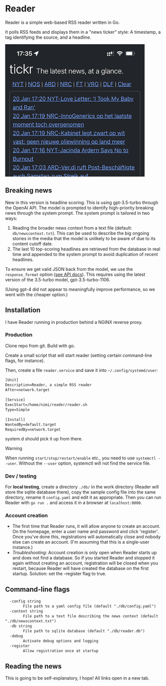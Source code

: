 # Reader

Reader is a simple web-based RSS reader written in Go.

It polls RSS feeds and displays them in a "news ticker" style: A timestamp, a tag identifying the source, and a headline. 

![](docs/tickr.png)

## Breaking news

New in this version is headline scoring. This is using gpt-3.5-turbo through the OpenAI API. The model is prompted to identify high-priority breaking news through the system prompt. The system prompt is tailored in two ways:

1. Reading the broader news context from a text file (default: `db/newscontext.txt`). This can be used to describe the big ongoing stories in the media that the model is unlikely to be aware of due to its content cutoff date.
2. The last 10 top-scoring headlines are retrieved from the database in real time and appended to the system prompt to avoid duplication of recent headlines.

To ensure we get valid JSON back from the model, we use the `response_format` option ([see API docs](https://platform.openai.com/docs/api-reference/chat/create#chat-create-response_format)). This requires using the latest version of the 3.5-turbo model, gpt-3.5-turbo-1106. 

(Using gpt-4 did not appear to meaningfully improve performance, so we went with the cheaper option.)

## Installation

I have Reader running in production behind a NGINX reverse proxy. 

### Production

Clone repo from git. Build with go.

Create a small script that will start reader (setting certain command-line flags, for instance).

Then, create a file `reader.service` and save it into `~/.config/systemd/user`:

```systemd
[Unit]
Description=Reader, a simple RSS reader
After=network.target

[Service]
ExecStart=/home/nimi/reader/reader.sh
Type=Simple

[Install]
WantedBy=default.target
RequiredBy=network.target
```

system.d should pick it up from there.

> [!WARNING]
> When running `start/stop/restart/enable` etc., you need to use `systemctl --user`. Without the `--user` option, systemctl will not find the service file.



### Dev / testing

For **local testing**, create a directory `./db/` in the work directory (Reader will store the sqlite database there), copy the sample config file into the same directory, rename it `config.yaml` and edit it as appropriate. Then you can run Reader with `go run .` and access it in a browser at `localhost:8000`.

### Account creation

- The first time that Reader runs, it will allow anyone to create an account. On the homepage, enter a user name and password and click 'register'. Once you've done this, registrations will automatically close and nobody else can create an account. (I'm assuming that this is a single-user instance.)
- *Troubleshooting:* Account creation is only open when Reader starts up and does not find a database. So if you started Reader and stopped it again without creating an account, registration will be closed when you restart, because Reader will have created the database on the first startup. Solution: set the -register flag to true. 

## Command-line flags

```
  -config string
    	File path to a yaml config file (default "./db/config.yaml")
  -context string
    	File path to a text file describing the news context (default "./db/newscontext.txt")
  -db string
    	File path to sqlite database (default "./db/reader.db")
  -debug
    	Activate debug options and logging
  -register
    	Allow registration once at startup
```

## Reading the news

This is going to be self-explanatory, I hope! All links open in a new tab.

